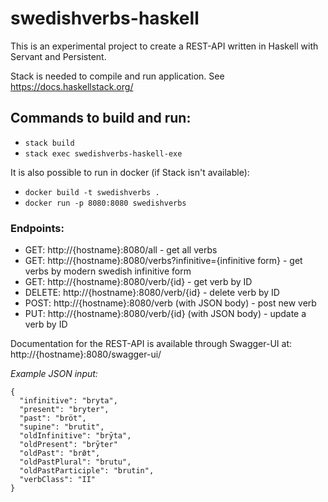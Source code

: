# swedishverbs-haskell

This is an experimental project to create a REST-API written in Haskell with Servant and Persistent.

Stack is needed to compile and run application. See https://docs.haskellstack.org/

## Commands to build and run:
* `stack build`
* `stack exec swedishverbs-haskell-exe`

It is also possible to run in docker (if Stack isn't available):
* `docker build -t swedishverbs .`
* `docker run -p 8080:8080 swedishverbs`

### Endpoints:
* GET: http://{hostname}:8080/all                                  - get all verbs
* GET: http://{hostname}:8080/verbs?infinitive={infinitive form}   - get verbs by modern swedish infinitive form
* GET: http://{hostname}:8080/verb/{id}                             - get verb by ID
* DELETE: http://{hostname}:8080/verb/{id}                        - delete verb by ID
* POST: http://{hostname}:8080/verb (with JSON body)              - post new verb
* PUT: http://{hostname}:8080/verb/{id} (with JSON body)            - update a verb by ID

Documentation for the REST-API is available through Swagger-UI at:
http://{hostname}:8080/swagger-ui/

*Example JSON input:*
```
{
  "infinitive": "bryta",
  "present": "bryter",
  "past": "bröt",
  "supine": "brutit",
  "oldInfinitive": "brȳta",
  "oldPresent": "brȳter"
  "oldPast": "brø̄t",
  "oldPastPlural": "brutu",
  "oldPastParticiple": "brutin",
  "verbClass": "II"
}
```